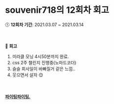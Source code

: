 # souvenir718의 12회차 회고

:clock5: **12회차 기간**: 2021.03.07 ~ 2021.03.14

<br/>

:pencil: **회고**

1. 미라클 모닝 4시50분까지 완료.
2. css 2주 챌린지 진행중(노마드코더)
3. 슬슬 회사일이 바빠질거 같은 느낌..
4. 웃으면서 살자 😊

<br/>

#### [파이팅파이팅.](https://eloquent-knuth-c533eb.netlify.app/#/)
